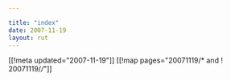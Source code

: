 ```yaml
---

title: "index"
date: 2007-11-19
layout: rut
---
```


[[!meta updated="2007-11-19"]]
[[!map pages="20071119/* and ! 20071119/*/*"]]

